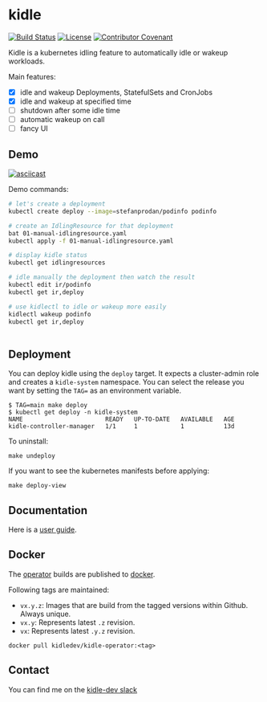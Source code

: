 # kidle

[![Build Status](https://github.com/kidle-dev/kidle/actions/workflows/snapshot.yaml/badge.svg?style=flat-square)](https://github.com/kidle-dev/kidle/actions/workflows/snapshot.yaml)
[![License](https://img.shields.io/github/license/kidle-dev/kidle?style=flat-square)](./LICENSE)
[![Contributor Covenant](https://img.shields.io/badge/Contributor%20Covenant-v2.0%20adopted-ff69b4.svg?style=flat-square)](CODE_OF_CONDUCT.md)


Kidle is a kubernetes idling feature to automatically idle or wakeup workloads.

Main features:

- [x] idle and wakeup Deployments, StatefulSets and CronJobs
- [x] idle and wakeup at specified time
- [ ] shutdown after some idle time
- [ ] automatic wakeup on call
- [ ] fancy UI

## Demo

[![asciicast](https://asciinema.org/a/ucJjxq0BmygzZdjTozNgbbf6o.svg)](https://asciinema.org/a/ucJjxq0BmygzZdjTozNgbbf6o)

Demo commands:
```bash
# let's create a deployment
kubectl create deploy --image=stefanprodan/podinfo podinfo

# create an IdlingResource for that deployment
bat 01-manual-idlingresource.yaml
kubectl apply -f 01-manual-idlingresource.yaml

# display kidle status
kubectl get idlingresources

# idle manually the deployment then watch the result
kubectl edit ir/podinfo
kubectl get ir,deploy

# use kidlectl to idle or wakeup more easily
kidlectl wakeup podinfo
kubectl get ir,deploy
 
```

## Deployment

You can deploy kidle using the `deploy` target. 
It expects a cluster-admin role and creates a `kidle-system` namespace.
You can select the release you want by setting the `TAG=` as an environment variable.

```
$ TAG=main make deploy
$ kubectl get deploy -n kidle-system
NAME                       READY   UP-TO-DATE   AVAILABLE   AGE
kidle-controller-manager   1/1     1            1           13d
```

To uninstall:
```
make undeploy
```

If you want to see the kubernetes manifests before applying:
```
make deploy-view
```

## Documentation

Here is a [user guide](docs/userguide.md).

## Docker

The [operator](cmd/operator) builds are published to [docker](https://hub.docker.com/r/kidledev/kidle-operator).

Following tags are maintained:

  * `vx.y.z`: Images that are build from the tagged versions within Github. Always unique.
  * `vx.y`: Represents latest `.z` revision.
  * `vx`: Represents latest `.y.z` revision.

```
docker pull kidledev/kidle-operator:<tag>
```

## Contact

You can find me on the [kidle-dev slack](https://kidle-dev.slack.com/archives/C02JXP2JTK2)
